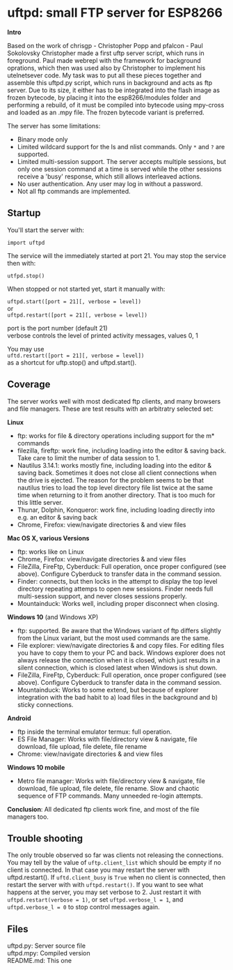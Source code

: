 # uftpd: small FTP server for ESP8266

**Intro**

Based on the work of chrisgp - Christopher Popp and pfalcon - Paul Sokolovsky
Christopher made a first uftp server script, which runs in foreground.
Paul made webrepl with the framework for background oprations, which then was used
also by Christopher to implement his utelnetsever code.
My task was to put all these pieces together and assemble this uftpd.py script,
which runs in background and acts as ftp server.
Due to its size, it either has to be integrated into the flash image as frozen
bytecode, by placing it into the esp8266/modules folder and performing a rebuild,
of it must be compiled into bytecode using mpy-cross and loaded as an .mpy file.
The frozen bytecode variant is preferred.

The server has some limitations:
- Binary mode only
- Limited wildcard support for the ls and nlist commands. Only `*` and `?` are
supported.
- Limited multi-session support. The server accepts multiple sessions, but only
one session command at a time is served while the other sessions receive a 'busy'
response, which still allows interleaved actions.
- No user authentication. Any user may log in without a password.
- Not all ftp commands are implemented.


## Startup

You'll start the server with:  

`import uftpd`  

The service will the immediately started at port 21. You may stop the service then with:  

`utfpd.stop()`  

When stopped or not started yet, start it manually with:

`uftpd.start([port = 21][, verbose = level])`   
or   
`uftpd.restart([port = 21][, verbose = level])`  

port is the port number (default 21)  
verbose controls the level of printed activity messages, values 0, 1

You may use  
`uftd.restart([port = 21][, verbose = level])`  
as a shortcut for uftp.stop() and uftpd.start().

## Coverage
The server works well with most dedicated ftp clients, and many browsers and file
managers. These are test results with an arbitratry selected set:

**Linux**

- ftp: works for file & directory operations including support for the m* commands
- filezilla, fireftp: work fine, including loading into the editor & saving back.
Take care to limit the number of data session to 1.
- Nautilus 3.14.1: works mostly fine, including loading into the editor & saving back. Sometimes it does not close all client connections when the drive is ejected.
The reason for the problem seems to be that nautilus tries to load the top level
directory file list twice at the same time when returning to it from another directory.
That is too much for this little server.
- Thunar, Dolphin, Konqueror: work fine, including loading directly into e.g. an editor & saving back
- Chrome, Firefox: view/navigate directories & and view files

**Mac OS X, various Versions**

- ftp: works like on Linux
- Chrome, Firefox: view/navigate directories & and view files
- FileZilla, FireFtp, Cyberduck: Full operation, once proper configured (see above).
Configure Cyberduck to transfer data in the command session.
- Finder: connects, but then locks in the attempt to display the
top level directory repeating attemps to open new sessions. Finder needs
full multi-session support, and never closes sessions properly.
- Mountainduck: Works well, including proper disconnect when closing.


**Windows 10** (and Windows XP)

- ftp: supported. Be aware that the Windows variant of ftp differs slightly
from the Linux variant, but the most used commands are the same.
- File explorer: view/navigate directories & and copy files. For editing files you
have to copy them to your PC and back. Windows explorer does not always release the
connection when it is closed, which just results in a silent connection, which
is closed latest when Windows is shut down.
- FileZilla, FireFtp, Cyberduck: Full operation, once proper configured (see above).
Configure Cyberduck to transfer data in the command session.
- Mountainduck: Works to some extend, but because of explorer integration with
the bad habit to a) load files in the background and b) sticky connections.

**Android**

- ftp inside the terminal emulator termux: full operation.
- ES File Manager: Works with file/directory view & navigate, file download,
file upload, file delete, file rename
- Chrome: view/navigate directories & and view files

**Windows 10 mobile**

- Metro file manager: Works with file/directory view & navigate, file download,
file upload, file delete, file rename. Slow and chaotic sequence of FTP commands.
Many unneeded re-login attempts.

**Conclusion**: All dedicated ftp clients work fine, and most
of the file managers too.

## Trouble shooting
The only trouble observed so far was clients not releasing the connections. You may tell
by the value of `uftp.client_list` which should be empty if no client is connected.
In that case you may restart the server with uftpd.restart(). If `uftd.client_busy`
is `True` when no client is connected, then restart the server with with
`uftpd.restart()`. If you want to see what happens at the server, you may set verbose to 2.
Just restart it with  `uftpd.restart(verbose = 1)`,  or set `uftpd.verbose_l = 1`, and
`uftpd.verbose_l = 0` to stop control messages again.

## Files
uftpd.py: Server source file  
uftpd.mpy: Compiled version  
README.md: This one  
